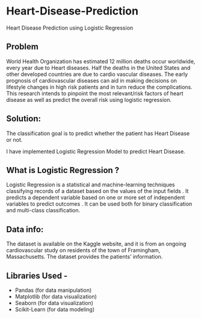 # Heart-Disease-Prediction

Heart Disease Prediction using Logistic Regression

 ## Problem
 
World Health Organization has estimated 12 million deaths occur worldwide, every year due to Heart diseases. Half the deaths in the United States and other developed countries are due to cardio vascular diseases. The early prognosis of cardiovascular diseases can aid in making decisions on lifestyle changes in high risk patients and in turn reduce the complications. This research intends to pinpoint the most relevant/risk factors of heart disease as well as predict the overall risk using logistic regression.

## Solution:

The classification goal is to predict whether the patient has Heart Disease or not.

I have implemented Logistic Regression Model to predict Heart Disease.

## What is Logistic Regression ?

Logistic Regression is a statistical and machine-learning techniques classifying records of a dataset based on the values of the input fields . It predicts a dependent variable based on one or more set of independent variables to predict outcomes . It can be used both for binary classification and multi-class classification.

## Data info:
The dataset is available on the Kaggle website, and it is from an ongoing cardiovascular study on residents of the town of Framingham, Massachusetts. The dataset provides the patients’ information.

## Libraries Used -

* Pandas (for data manipulation)
* Matplotlib (for data visualization)
* Seaborn (for data visualization)
* Scikit-Learn (for data modeling)
